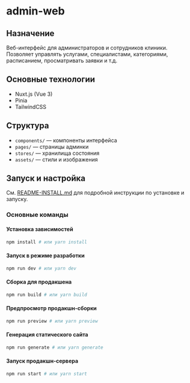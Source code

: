 # admin-web

## Назначение
Веб-интерфейс для администраторов и сотрудников клиники. Позволяет управлять услугами, специалистами, категориями, расписанием, просматривать заявки и т.д.

## Основные технологии
- Nuxt.js (Vue 3)
- Pinia
- TailwindCSS

## Структура
- `components/` — компоненты интерфейса
- `pages/` — страницы админки
- `stores/` — хранилища состояния
- `assets/` — стили и изображения

## Запуск и настройка
См. [README-INSTALL.md](../README-INSTALL.md) для подробной инструкции по установке и запуску.

### Основные команды

#### Установка зависимостей
```bash
npm install # или yarn install
```

#### Запуск в режиме разработки
```bash
npm run dev # или yarn dev
```

#### Сборка для продакшена
```bash
npm run build # или yarn build
```

#### Предпросмотр продакшн-сборки
```bash
npm run preview # или yarn preview
```

#### Генерация статического сайта
```bash
npm run generate # или yarn generate
```

#### Запуск продакшн-сервера
```bash
npm run start # или yarn start
```


